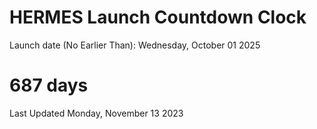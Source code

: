 # HERMES Launch Countdown Clock

Launch date (No Earlier Than): Wednesday, October 01 2025
# 687 days

Last Updated Monday, November 13 2023
